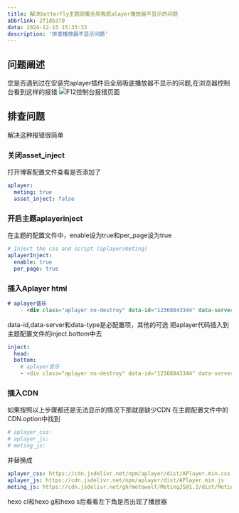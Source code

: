 ```yaml
---
title: 解决butterfly主题部署全局吸底alayer播放器不显示的问题
abbrlink: 2f1db370
data: 2024-12-15 15:33:33
description: '排查播放器不显示问题'
---
```

## 问题阐述
您是否遇到过在安装完aplayer插件后全局吸底播放器不显示的问题,在浏览器控制台看到这样的报错
![F12控制台报错页面](https://s2.loli.net/2024/12/15/ghqvAQjFMc4Jxyp.jpg)
## 排查问题
解决这种报错很简单
### 关闭asset_inject
打开博客配置文件查看是否添加了
```YAML
aplayer:
  meting: true
  asset_inject: false
```
### 开启主题aplayerinject
在主题的配置文件中，enable设为true和per_page设为true
```YAML
# Inject the css and script (aplayer/meting)
aplayerInject:
  enable: true
  per_page: true
```
### 插入Aplayer html
```MarkDown
# aplayer音乐
    - <div class="aplayer no-destroy" data-id="12368843344" data-server="netease" data-type="playlist"   data-order="list" data-fixed="true" data-preload="auto" data-autoplay="false" data-mutex="true" ></div>
```
data-id,data-server和data-type是必配置项，其他的可选
把aplayer代码插入到主题配置文件的inject.bottom中去
```YAML
inject:
  head:
  bottom:
    # aplayer音乐
    - <div class="aplayer no-destroy" data-id="12368843344" data-server="netease" data-type="playlist"   data-order="list" data-fixed="true" data-preload="auto" data-autoplay="false" data-mutex="true" ></div>
```
### 插入CDN
如果按照以上步骤都还是无法显示的情况下那就是缺少CDN
在主题配置文件中的CDN.option中找到
```YAML
# aplayer_css:
# aplayer_js:
# meting_js:
```
并替换成
```YAML
aplayer_css: https://cdn.jsdelivr.net/npm/aplayer/dist/APlayer.min.css
aplayer_js: https://cdn.jsdelivr.net/npm/aplayer/dist/APlayer.min.js
meting_js: https://cdn.jsdelivr.net/gh/metowolf/MetingJS@1.2/dist/Meting.min.js
```
hexo cl和hexo g和hexo s后看看左下角是否出现了播放器